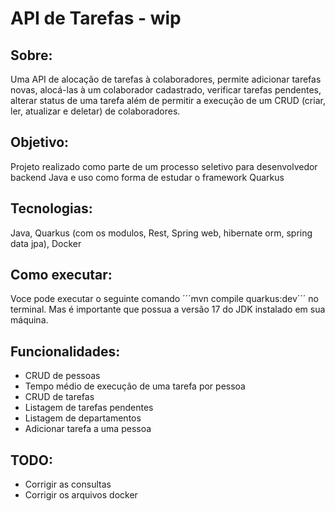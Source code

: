 # API de Tarefas - wip

## Sobre:
Uma API de alocação de tarefas à colaboradores, permite adicionar tarefas novas, alocá-las à um colaborador 
cadastrado, verificar tarefas pendentes, alterar status de uma tarefa além de permitir a execução de um CRUD
(criar, ler, atualizar e deletar) de colaboradores.
## Objetivo:
Projeto realizado como parte de um processo seletivo para desenvolvedor backend Java e uso como forma de
estudar o framework Quarkus
## Tecnologias:
Java, Quarkus (com os modulos, Rest, Spring web, hibernate orm, spring data jpa), Docker
## Como executar:
Voce pode executar o seguinte comando ´´´mvn compile quarkus:dev´´´ no terminal. Mas é importante que possua
a versão 17 do JDK instalado em sua máquina.
## Funcionalidades:
- CRUD de pessoas
- Tempo médio de execução de uma tarefa por pessoa
- CRUD de tarefas
- Listagem de tarefas pendentes
- Listagem de departamentos
- Adicionar tarefa a uma pessoa
## TODO:
- Corrigir as consultas
- Corrigir os arquivos docker